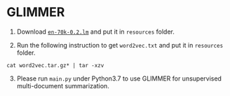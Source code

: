# GLIMMER


1. Download [`en-70k-0.2.lm`](https://sourceforge.net/projects/cmusphinx/files/Acoustic%20and%20Language%20Models/US%20English/) and put it in `resources` folder.

2. Run the following instruction to get `word2vec.txt` and put it in `resources` folder.
```
cat word2vec.tar.gz* | tar -xzv
```

3. Please run `main.py` under Python3.7 to use GLIMMER for unsupervised multi-document summarization.
